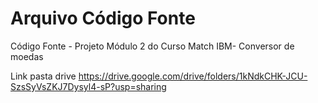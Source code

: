 # Arquivo Código Fonte

Código Fonte - Projeto Módulo 2 do Curso Match IBM- Conversor de moedas

Link pasta drive
https://drive.google.com/drive/folders/1kNdkCHK-JCU-SzsSyVsZKJ7Dysyl4-sP?usp=sharing


